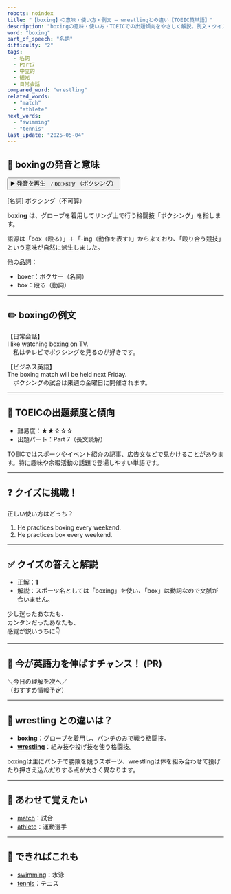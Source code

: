 ```yaml
---
robots: noindex
title: "【boxing】の意味・使い方・例文 ― wrestlingとの違い【TOEIC英単語】"
description: "boxingの意味・使い方・TOEICでの出題傾向をやさしく解説。例文・クイズ付きでwrestlingとの違いもわかりやすく学べます。"
word: "boxing"
part_of_speech: "名詞"
difficulty: "2"
tags:
  - 名詞
  - Part7
  - 中立的
  - 観光
  - 日常会話
compared_word: "wrestling"
related_words:
  - "match"
  - "athlete"
next_words:
  - "swimming"
  - "tennis"
last_update: "2025-05-04"
---
```


## 🔰 boxingの発音と意味

<button class="play-audio" onclick="playTTS('boxing')">
  <span class="play-audio-main">
    ▶️ 発音を再生　/ˈbɑːksɪŋ/
  </span>
  <span class="play-audio-sub">
    （ボクシング）
  </span>
</button>

[名詞] ボクシング（不可算）

**boxing** は、グローブを着用してリング上で行う格闘技「ボクシング」を指します。

語源は「box（殴る）」＋「-ing（動作を表す）」から来ており、「殴り合う競技」という意味が自然に派生しました。

他の品詞：  
- boxer：ボクサー（名詞）
- box：殴る（動詞）

---

## ✏️ boxingの例文

【日常会話】  
I like watching boxing on TV.  
　私はテレビでボクシングを見るのが好きです。

【ビジネス英語】  
The boxing match will be held next Friday.  
　ボクシングの試合は来週の金曜日に開催されます。

---

## 🎯 TOEICの出題頻度と傾向

- 難易度：★★☆☆☆
- 出題パート：Part 7（長文読解）

TOEICではスポーツやイベント紹介の記事、広告文などで見かけることがあります。特に趣味や余暇活動の話題で登場しやすい単語です。

---

## ❓ クイズに挑戦！

正しい使い方はどっち？

1. He practices boxing every weekend.  
2. He practices box every weekend.

---

## ✅ クイズの答えと解説

- 正解：**1**
- 解説：スポーツ名としては「boxing」を使い、「box」は動詞なので文脈が合いません。

少し迷ったあなたも、  
カンタンだったあなたも、  
感覚が鋭いうちに👇️

---

## 🚀 今が英語力を伸ばすチャンス！ (PR)

<div class="info-center">
＼今日の理解を次へ／<br>  
（おすすめ情報予定）
</div>

---

## 🤔  wrestling との違いは？

- **boxing**：グローブを着用し、パンチのみで戦う格闘技。
- **[wrestling](/wrestling)**：組み技や投げ技を使う格闘技。

boxingは主にパンチで勝敗を競うスポーツ、wrestlingは体を組み合わせて投げたり押さえ込んだりする点が大きく異なります。

---

## 🧩 あわせて覚えたい

- [match](/match)：試合
- [athlete](/athlete)：運動選手

---

## 📖 できればこれも

- [swimming](/swimming)：水泳
- [tennis](/tennis)：テニス

<!-- cvid: aid06_bid45 -->
